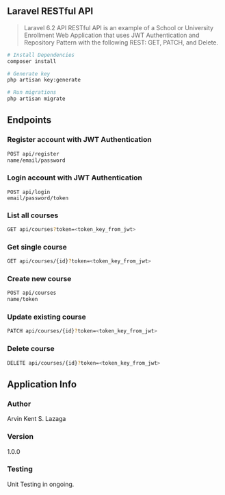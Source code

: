 ## Laravel RESTful API
> Laravel 6.2 API RESTful API is an example of a School or University Enrollment Web Application that uses JWT Authentication and Repository Pattern with the following REST: GET, PATCH, and Delete.

``` bash
# Install Dependencies
composer install

# Generate key
php artisan key:generate

# Run migrations
php artisan migrate
```

## Endpoints

### Register account with JWT Authentication
``` bash
POST api/register
name/email/password
```

### Login account with JWT Authentication
```
POST api/login
email/password/token
```

### List all courses
``` bash
GET api/courses?token=<token_key_from_jwt>
```

### Get single course
``` bash
GET api/courses/{id}?token=<token_key_from_jwt>
```

### Create new course
``` bash
POST api/courses
name/token
```

### Update existing course
``` bash
PATCH api/courses/{id}?token=<token_key_from_jwt>
```

### Delete course
``` bash
DELETE api/courses/{id}?token=<token_key_from_jwt>
```

## Application Info

### Author

Arvin Kent S. Lazaga

### Version
1.0.0

### Testing
Unit Testing in ongoing.
